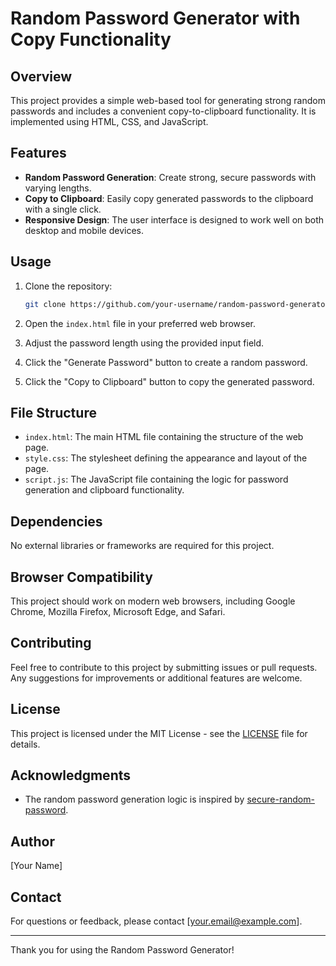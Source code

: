 # Random Password Generator with Copy Functionality

## Overview

This project provides a simple web-based tool for generating strong random passwords and includes a convenient copy-to-clipboard functionality. It is implemented using HTML, CSS, and JavaScript.

## Features

- **Random Password Generation**: Create strong, secure passwords with varying lengths.
- **Copy to Clipboard**: Easily copy generated passwords to the clipboard with a single click.
- **Responsive Design**: The user interface is designed to work well on both desktop and mobile devices.

## Usage

1. Clone the repository:

   ```bash
   git clone https://github.com/your-username/random-password-generator.git
   ```

2. Open the `index.html` file in your preferred web browser.

3. Adjust the password length using the provided input field.

4. Click the "Generate Password" button to create a random password.

5. Click the "Copy to Clipboard" button to copy the generated password.

## File Structure

- `index.html`: The main HTML file containing the structure of the web page.
- `style.css`: The stylesheet defining the appearance and layout of the page.
- `script.js`: The JavaScript file containing the logic for password generation and clipboard functionality.

## Dependencies

No external libraries or frameworks are required for this project.

## Browser Compatibility

This project should work on modern web browsers, including Google Chrome, Mozilla Firefox, Microsoft Edge, and Safari.

## Contributing

Feel free to contribute to this project by submitting issues or pull requests. Any suggestions for improvements or additional features are welcome.

## License

This project is licensed under the MIT License - see the [LICENSE](LICENSE) file for details.

## Acknowledgments

- The random password generation logic is inspired by [secure-random-password](https://www.npmjs.com/package/secure-random-password).

## Author

[Your Name]

## Contact

For questions or feedback, please contact [your.email@example.com].

---

Thank you for using the Random Password Generator!
